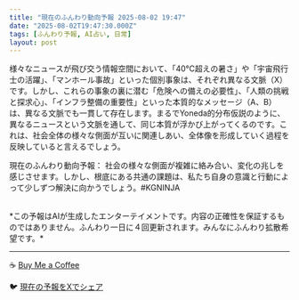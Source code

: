 ```yaml
---
title: "現在のふんわり動向予報 2025-08-02 19:47"
date: "2025-08-02T19:47:30.000Z"
tags: [ふんわり予報, AI占い, 日常]
layout: post
---
```


様々なニュースが飛び交う情報空間において、「40℃超えの暑さ」や「宇宙飛行士の活躍」、「マンホール事故」といった個別事象は、それぞれ異なる文脈（X）です。しかし、これらの事象の裏に潜む「危険への備えの必要性」、「人類の挑戦と探求心」、「インフラ整備の重要性」といった本質的なメッセージ（A、B）は、異なる文脈でも一貫して存在します。まるでYoneda的分布仮説のように、異なるニュースという文脈を通して、同じ本質が浮かび上がってくるのです。これは、社会全体の様々な側面が互いに関連しあい、全体像を形成していく過程を反映していると言えるでしょう。

現在のふんわり動向予報：
社会の様々な側面が複雑に絡み合い、変化の兆しを感じさせます。しかし、根底にある共通の課題は、私たち自身の意識と行動によって少しずつ解決に向かうでしょう。#KGNINJA

<br>
*この予報はAIが生成したエンターテイメントです。内容の正確性を保証するものではありません。ふんわり一日に４回更新されます。みんなにふんわり拡散希望です。*

---
☕️ [Buy Me a Coffee](https://www.buymeacoffee.com/kgninja)

🐦 [現在の予報をXでシェア](https://twitter.com/intent/tweet?text=%E7%8F%BE%E5%9C%A8%E3%81%AE%E3%81%B5%E3%82%93%E3%82%8F%E3%82%8A%E4%BA%88%E5%A0%B1%3A%20%E3%80%8C%E6%A7%98%E3%80%85%E3%81%AA%E3%83%8B%E3%83%A5%E3%83%BC%E3%82%B9%E3%81%8C%E9%A3%9B%E3%81%B3%E4%BA%A4%E3%81%86%E6%83%85%E5%A0%B1%E7%A9%BA%E9%96%93%E3%81%AB%E3%81%8A%E3%81%84%E3%81%A6%E3%80%81%E3%80%8C40%E2%84%83%E8%B6%85%E3%81%88%E3%81%AE%E6%9A%91%E3%81%95%E3%80%8D%E3%82%84%E3%80%8C%E5%AE%87%E5%AE%99%E9%A3%9B%E8%A1%8C%E5%A3%AB%E3%81%AE%E6%B4%BB%E8%BA%8D%E3%80%8D%E3%80%81%E3%80%8C%E3%83%9E%E3%83%B3%E3%83%9B%E3%83%BC%E3%83%AB%E4%BA%8B%E6%95%85%E3%80%8D%E3%81%A8%E3%81%84%E3%81%A3%E3%81%9F%E5%80%8B%E5%88%A5%E4%BA%8B%E8%B1%A1%E3%81%AF%E3%80%81%E3%81%9D%E3%82%8C%E3%81%9E%E3%82%8C%E7%95%B0%E3%81%AA%E3%82%8B%E6%96%87%E8%84%88%EF%BC%88X%EF%BC%89%E3%81%A7%E3%81%99%E3%80%82%E3%80%8D%23KGNINJA%20%E7%B6%9A%E3%81%8D%E3%81%AF%E3%83%96%E3%83%AD%E3%82%B0%E3%81%A7%EF%BC%81%F0%9F%91%87&url=https%3A%2F%2Fkg-ninja.github.io%2FFunwariyoso%2F)
